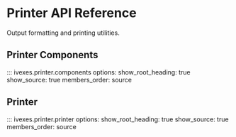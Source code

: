 # Printer API Reference

Output formatting and printing utilities.

## Printer Components

::: ivexes.printer.components
    options:
      show_root_heading: true
      show_source: true
      members_order: source

## Printer

::: ivexes.printer.printer
    options:
      show_root_heading: true
      show_source: true
      members_order: source